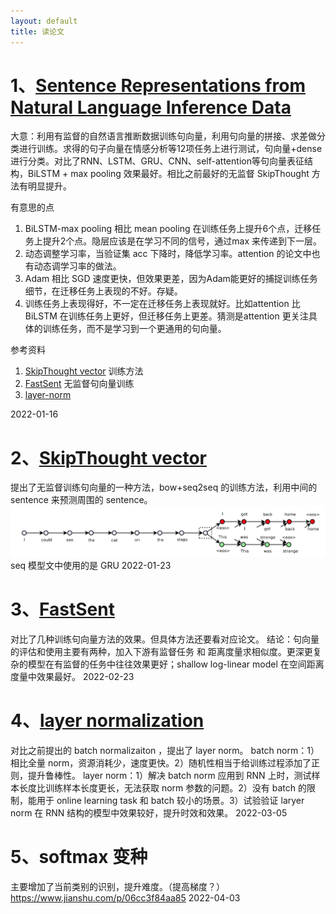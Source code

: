 ```yaml
---
layout: default
title: 读论文
---
```


# 1、[Sentence Representations from Natural Language Inference Data](https://arxiv.org/abs/1705.02364)
大意：利用有监督的自然语言推断数据训练句向量，利用句向量的拼接、求差做分类进行训练。求得的句子向量在情感分析等12项任务上进行测试，句向量+dense进行分类。对比了RNN、LSTM、GRU、CNN、self-attention等句向量表征结构，BiLSTM + max pooling 效果最好。相比之前最好的无监督 SkipThought 方法有明显提升。

有意思的点
1. BiLSTM-max pooling 相比 mean pooling 在训练任务上提升6个点，迁移任务上提升2个点。隐层应该是在学习不同的信号，通过max 来传递到下一层。
2. 动态调整学习率，当验证集 acc 下降时，降低学习率。attention 的论文中也有动态调学习率的做法。
3. Adam 相比 SGD 速度更快，但效果更差，因为Adam能更好的捕捉训练任务细节，在迁移任务上表现的不好。存疑。
4. 训练任务上表现得好，不一定在迁移任务上表现就好。比如attention 比 BiLSTM 在训练任务上更好，但迁移任务上更差。猜测是attention 更关注具体的训练任务，而不是学习到一个更通用的句向量。

参考资料
1. [SkipThought vector](https://arxiv.org/abs/1506.06726) 训练方法
2. [FastSent](https://arxiv.org/abs/1602.03483) 无监督句向量训练
3. [layer-norm](https://arxiv.org/abs/1607.06450)

2022-01-16

# 2、[SkipThought vector](https://arxiv.org/abs/1506.06726)
提出了无监督训练句向量的一种方法，bow+seq2seq 的训练方法，利用中间的 sentence 来预测周围的 sentence。
![78944-hjmbg9o5ed9.png](/images/2022/01/2802567642.png)
seq 模型文中使用的是 GRU
2022-01-23

# 3、[FastSent](https://arxiv.org/abs/1602.03483)
对比了几种训练句向量方法的效果。但具体方法还要看对应论文。
结论：句向量的评估和使用主要有两种，加入下游有监督任务 和 距离度量求相似度。更深更复杂的模型在有监督的任务中往往效果更好；shallow log-linear model 在空间距离度量中效果最好。
2022-02-23

# 4、[layer normalization](https://arxiv.org/abs/1607.06450)
对比之前提出的 batch normalizaiton ，提出了 layer norm。
batch norm：1）相比全量 norm，资源消耗少，速度更快。2）随机性相当于给训练过程添加了正则，提升鲁棒性。
layer norm：1）解决 batch norm 应用到 RNN 上时，测试样本长度比训练样本长度更长，无法获取 norm 参数的问题。2）没有 batch 的限制，能用于 online learning task 和 batch 较小的场景。3）试验验证 laryer norm 在 RNN 结构的模型中效果较好，提升时效和效果。
2022-03-05

# 5、softmax 变种
主要增加了当前类别的识别，提升难度。（提高梯度？）
https://www.jianshu.com/p/06cc3f84aa85
2022-04-03